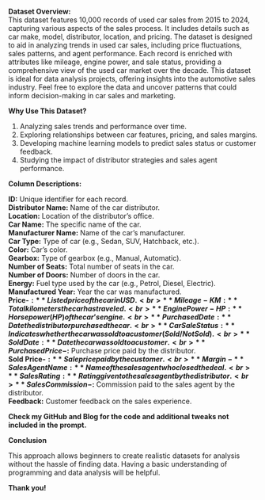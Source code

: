 
**Dataset Overview:** <br>
This dataset features 10,000 records of used car sales from 2015 to 2024, capturing various aspects of the sales process. It includes details such as car make, model, distributor, location, and pricing. The dataset is designed to aid in analyzing trends in used car sales, including price fluctuations, sales patterns, and agent performance. Each record is enriched with attributes like mileage, engine power, and sale status, providing a comprehensive view of the used car market over the decade. This dataset is ideal for data analysis projects, offering insights into the automotive sales industry. Feel free to explore the data and uncover patterns that could inform decision-making in car sales and marketing.<br>

**Why Use This Dataset?** <br>

1. Analyzing sales trends and performance over time.
2. Exploring relationships between car features, pricing, and sales margins.
3. Developing machine learning models to predict sales status or customer feedback.
4. Studying the impact of distributor strategies and sales agent performance. <br>

**Column Descriptions:** <br>

**ID:** Unique identifier for each record. <br>
**Distributor Name:** Name of the car distributor. <br>
**Location:** Location of the distributor’s office. <br>
**Car Name:** The specific name of the car. <br>
**Manufacturer Name:** Name of the car’s manufacturer. <br>
**Car Type:** Type of car (e.g., Sedan, SUV, Hatchback, etc.). <br>
**Color:** Car’s color. <br>
**Gearbox:** Type of gearbox (e.g., Manual, Automatic). <br>
**Number of Seats:** Total number of seats in the car. <br>
**Number of Doors:** Number of doors in the car. <br>
**Energy:** Fuel type used by the car (e.g., Petrol, Diesel, Electric). <br>
**Manufactured Year:** Year the car was manufactured. <br>
**Price-$:** Listed price of the car in USD. <br>
**Mileage-KM:** Total kilometers the car has traveled. <br>
**Engine Power-HP:** Horsepower (HP) of the car’s engine. <br>
**Purchased Date:** Date the distributor purchased the car. <br>
**Car Sale Status:** Indicates whether the car was sold to a customer (Sold/Not Sold). <br>
**Sold Date:** Date the car was sold to a customer. <br>
**Purchased Price-$:** Purchase price paid by the distributor. <br>
**Sold Price-$:** Sale price paid by the customer. <br>
**Margin-%:** Percentage margin earned by the distributor. <br>
**Sales Agent Name:** Name of the sales agent who closed the deal. <br>
**Sales Rating:** Rating given to the sales agent by the distributor. <br>
**Sales Commission-$:** Commission paid to the sales agent by the distributor. <br>
**Feedback:** Customer feedback on the sales experience. <br>

**Check my GitHub and Blog for the code and additional tweaks not included in the prompt.**

**Conclusion**

This approach allows beginners to create realistic datasets for analysis without the hassle of finding data. 
Having a basic understanding of programming and data analysis will be helpful.

**Thank you!**
